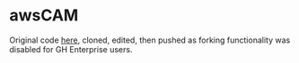 # awsCAM
Original code [here](https://github.com/IBM-CAMHub-Open/starterlibrary/tree/2.4/AWS/terraform/singlefile/hcl), cloned, edited, then pushed as forking functionality was disabled for GH Enterprise users.
